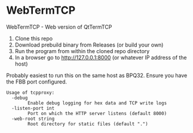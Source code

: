 # WebTermTCP

WebTermTCP - Web version of QtTermTCP

1) Clone this repo
2) Download prebuild binary from Releases (or build your own)
3) Run the program from within the cloned repo directory
4) In a browser go to http://127.0.0.1:8000 (or whatever IP address of the host)

Probably easiest to run this on the same host as BPQ32. Ensure you have the FBB port configured.

```
Usage of tcpproxy:
  -debug
    	Enable debug logging for hex data and TCP write logs
  -listen-port int
    	Port on which the HTTP server listens (default 8000)
  -web-root string
    	Root directory for static files (default ".")
```
